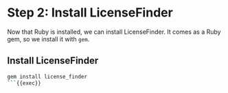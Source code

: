 # Step 2: Install LicenseFinder

Now that Ruby is installed, we can install LicenseFinder. It comes as a Ruby gem, so we install it with `gem`.

## Install LicenseFinder

```bash
gem install license_finder
```{{exec}}